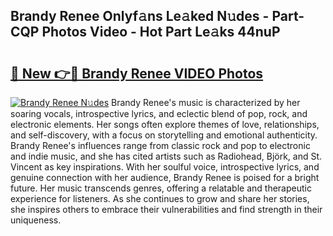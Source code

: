 ## Brandy Renee Onlyf𝚊ns Le𝚊ked N𝚞des - Part-CQP Photos Video - Hot Part Le𝚊ks 44nuP

# <h2><a href="http://ac51872.deff.icu/?id=Brandy+Renee">🔗 New 👉🔴 Brandy Renee VIDEO Photos</a></h2>

[![Brandy Renee N𝚞des](https://i.imgur.com/rIISA9y.gif)](http://ac51872.deff.icu/?id=Brandy+Renee)
Brandy Renee's music is characterized by her soaring vocals, introspective lyrics, and eclectic blend of pop, rock, and electronic elements. Her songs often explore themes of love, relationships, and self-discovery, with a focus on storytelling and emotional authenticity. Brandy Renee's influences range from classic rock and pop to electronic and indie music, and she has cited artists such as Radiohead, Björk, and St. Vincent as key inspirations. With her soulful voice, introspective lyrics, and genuine connection with her audience, Brandy Renee is poised for a bright future. Her music transcends genres, offering a relatable and therapeutic experience for listeners. As she continues to grow and share her stories, she inspires others to embrace their vulnerabilities and find strength in their uniqueness.
